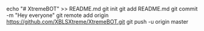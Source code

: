 echo "# XtremeBOT" >> README.md
git init
git add README.md
git commit -m "Hey everyone"
git remote add origin https://github.com/XBLSXtreme/XtremeBOT.git
git push -u origin master
